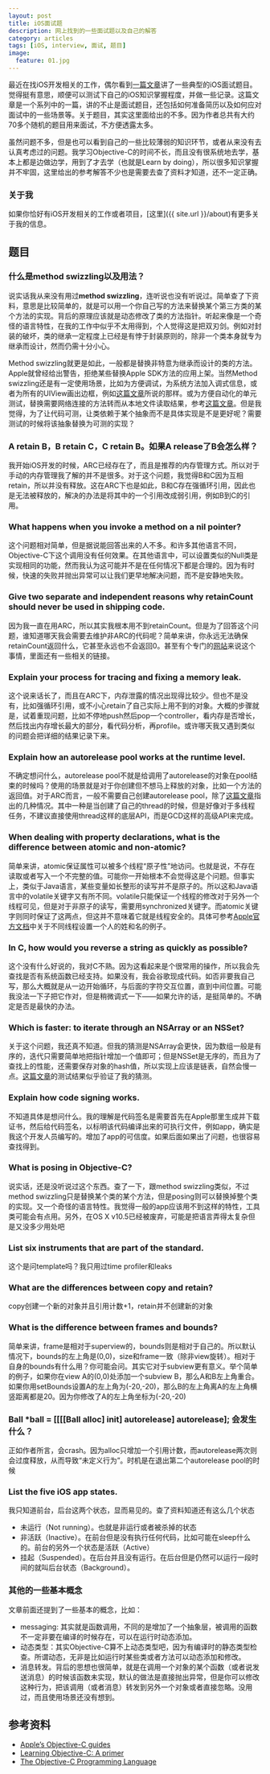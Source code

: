 ```yaml
---
layout: post
title: iOS面试题
description: 网上找到的一些面试题以及自己的解答
category: articles
tags: [iOS, interview, 面试, 题目]
image:
  feature: 01.jpg
---
```


最近在找iOS开发相关的工作，偶尔看到[一篇文章](http://www.raywenderlich.com/53962/ios-interview-questions)讲了一些典型的iOS面试题目。觉得挺有意思，顺便可以测试下自己的iOS知识掌握程度，并做一些记录。这篇文章是一个系列中的一篇，讲的不止是面试题目，还包括如何准备简历以及如何应对面试中的一些场景等。关于题目，其实这里面给出的不多。因为作者总共有大约70多个随机的题目用来面试，不方便透露太多。

虽然问题不多，但是也可以看到自己的一些比较薄弱的知识环节，或者从来没有去认真考虑过的问题。我学习Objective-C的时间不长，而且没有很系统地去学，基本上都是边做边学，用到了才去学（也就是Learn by doing），所以很多知识掌握并不牢固，这里给出的参考解答不少也是需要去查了资料才知道，还不一定正确。

### 关于我
如果你恰好有iOS开发相关的工作或者项目，[这里]({{ site.url }}/about)有更多关于我的信息。


## 题目

### 什么是method swizzling以及用法？

说实话我从来没有用过**method swizzling**，连听说也没有听说过。简单查了下资料，意思是比较简单的，就是可以用一个你自己写的方法来替换某个第三方类的某个方法的实现。背后的原理应该就是动态修改了类的方法指针。听起来像是一个奇怪的语言特性，在我的工作中似乎不太用得到，个人觉得这是把双刃剑。例如对封装的破坏，类的继承一定程度上已经是有悖于封装原则的，除非一个类本身就专为继承而设计，然而仍需十分小心。

Method swizzling就更是如此，一般都是替换非特意为继承而设计的类的方法。Apple就曾经给出警告，拒绝某些替换Apple SDK方法的应用上架。当然Method swizzling还是有一定使用场景，比如为方便调试，为系统方法加入调式信息，或者为所有的UIView画出边框，例如[这篇文章](http://darkdust.net/writings/objective-c/method-swizzling)所说的那样。或为方便自动化的单元测试，替换需要网络连接的方法转而从本地文件读取结果，参考[这篇文章](http://www.icodeblog.com/2012/08/08/using-method-swizzling-to-help-with-test-driven-development/)。但是我觉得，为了让代码可测，让类依赖于某个抽象而不是具体实现是不是更好呢？需要测试的时候将该抽象替换为可测的实现？

### A retain B，B retain C，C retain B。如果A release了B会怎么样？
我开始iOS开发的时候，ARC已经存在了，而且是推荐的内存管理方式。所以对于手动的内存管理我了解的并不是很多。对于这个问题，我觉得B和C因为互相retain，所以并没有释放。这在ARC下也是如此，B和C存在强循环引用，因此也是无法被释放的，解决的办法是将其中的一个引用改成弱引用，例如B到C的引用。

### What happens when you invoke a method on a nil pointer? 
这个问题相对简单，但是据说能回答出来的人不多。和许多其他语言不同，Objective-C下这个调用没有任何效果。在其他语言中，可以设置类似的Null类是实现相同的功能，然而我认为这可能并不是在任何情况下都是合理的。因为有时候，快速的失败并抛出异常可以让我们更早地解决问题，而不是安静地失败。

### Give two separate and independent reasons why retainCount should never be used in shipping code. 
因为我一直在用ARC，所以其实我根本用不到retainCount。但是为了回答这个问题，谁知道哪天我会需要去维护非ARC的代码呢？简单来讲，你永远无法确保retainCount返回什么，它甚至永远也不会返回0。甚至有个专门的[网站](http://whentouseretaincount.com/)来说这个事情，里面还有一些相关的链接。

### Explain your process for tracing and fixing a memory leak.
这个说来话长了，而且在ARC下，内存泄露的情况出现得比较少。但也不是没有，比如强循环引用，或不小心retain了自己实际上用不到的对象。大概的步骤就是，试着重现问题，比如不停地push然后pop一个controller，看内存是否增长，然后找出内存增长最大的部分，看代码分析，再profile。或许哪天我又遇到类似的问题会把详细的结果记录下来。

### Explain how an autorelease pool works at the runtime level.
不确定想问什么，autorelease pool不就是给调用了autorelease的对象在pool结束的时候吗？使用的场景就是对于你创建但不想马上释放的对象，比如一个方法的返回值。对于ARC而言，一般不需要自己创建autorelease pool，除了[这篇文章](https://developer.apple.com/library/mac/documentation/cocoa/conceptual/memorymgmt/articles/mmAutoreleasePools.html)指出的几种情况。其中一种是当创建了自己的thread的时候，但是好像对于多线程任务，不建议直接使用thread这样的底层API，而是GCD这样的高级API来完成。

### When dealing with property declarations, what is the difference between atomic and non-atomic?
简单来讲，atomic保证属性可以被多个线程“原子性”地访问。也就是说，不存在读取或者写入一个不完整的值。可能你一开始根本不会觉得这是个问题。但事实上，类似于Java语言，某些变量如长整形的读写并不是原子的。所以这和Java语言中的volatile关键字又有所不同。volatile只能保证一个线程的修改对于另外一个线程可见，但是对于非原子的读写，需要用synchronized关键字。而atomic关键字则同时保证了这两点，但这并不意味着它就是线程安全的。具体可参考[Apple官方文档](https://developer.apple.com/library/ios/documentation/cocoa/conceptual/ProgrammingWithObjectiveC/EncapsulatingData/EncapsulatingData.html)中关于不同线程设置一个人的姓和名的例子。

### In C, how would you reverse a string as quickly as possible?
这个没有什么好说的，我对C不熟。因为这看起来是个很常用的操作，所以我会先查找是否有系统函数已经支持。如果没有，我会谷歌现成代码。如否非要我自己写，那么大概就是从一边开始循环，与后面的字符交互位置，直到中间位置。可能我没法一下子把它作对，但是稍微调式一下——如果允许的话，是挺简单的。不确定是否是最快的办法。

### Which is faster: to iterate through an NSArray or an NSSet?
关于这个问题，我还真不知道。但我的猜测是NSArray会更快，因为数组一般是有序的，迭代只需要简单地把指针增加一个值即可；但是NSSet是无序的，而且为了查找上的性能，还需要保存对象的hash值，所以实现上应该是链表，自然会慢一点。[这篇文章](http://www.cocoawithlove.com/2008/08/nsarray-or-nsset-nsdictionary-or.html)的测试结果似乎验证了我的猜测。

### Explain how code signing works. 
不知道具体是想问什么。我的理解是代码签名是需要首先在Apple那里生成并下载证书，然后给代码签名，以标明该代码编译出来的可执行文件，例如app，确实是我这个开发人员编写的。增加了app的可信度。如果后面如果出了问题，也很容易查找得到。

### What is posing in Objective-C?
说实话，还是没听说过这个东西。查了一下，跟method swizzling类似，不过method swizzling只是替换某个类的某个方法，但是posing则可以替换掉整个类的实现。又一个奇怪的语言特性。我觉得一般的app应该用不到这样的特性，工具类可能会有点用。另外，在OS X v10.5已经被废弃，可能是把语言弄得太复杂但是又没多少用处吧

### List six instruments that are part of the standard.
这个是问template吗？我只用过time profiler和leaks

### What are the differences between copy and retain? 
copy创建一个新的对象并且引用计数+1，retain并不创建新的对象

### What is the difference between frames and bounds?
简单来讲，frame是相对于superview的，bounds则是相对于自己的。所以默认情况下，bounds的左上角是(0,0)，size和frame一致（除非view旋转）。相对于自身的bounds有什么用？你可能会问。其实它对于subview更有意义。举个简单的例子，如果你在view A的(0,0)处添加一个subview B，那么A和B左上角重合。如果你用setBounds设置A的左上角为(-20,-20)，那么B的左上角离A的左上角横竖距离都是20。因为你修改了A的左上角坐标为(-20,-20)

### Ball *ball = [[[[Ball alloc] init] autorelease] autorelease]; 会发生什么？
正如作者所言，会crash。因为alloc只增加一个引用计数，而autorelease两次则会过度释放，从而导致“未定义行为”。时机是在退出第二个autorelease pool的时候

### List the five iOS app states. 
我只知道前台，后台这两个状态，显而易见的。查了资料知道还有这么几个状态

- 未运行（Not running）。也就是非运行或者被杀掉的状态
- 非活跃（Inactive）。在前台但是没有执行任何代码，比如可能在sleep什么的。前台的另外一个状态是活跃（Active）
- 挂起（Suspended）。在后台并且没有运行。在后台但是仍然可以运行一段时间的就叫后台状态（Background）。

### 其他的一些基本概念
文章前面还提到了一些基本的概念，比如：

- messaging: 其实就是函数调用，不同的是增加了一个抽象层，被调用的函数不一定非要在编译的时候存在，可以在运行时动态添加。
- 动态类型：其实Objective-C算不上动态类型吧，因为有编译时的静态类型检查。所谓动态，无非是比如运行时某些类或者方法可以动态添加和修改。
- 消息转发。背后的思想也很简单，就是在调用一个对象的某个函数（或者说发送消息）的时候该函数未实现，默认的做法是直接抛出异常，但是你可以修改这种行为，把该调用（或者消息）转发到另外一个对象或者直接忽略。没用过，而且使用场景还没有想到。

## 参考资料

- [Apple’s Objective-C guides](https://developer.apple.com/library/mac/documentation/Cocoa/Conceptual/ProgrammingWithObjectiveC/Introduction/Introduction.html)
- [Learning Objective-C: A primer](http://developer.apple.com/library/mac/#referencelibrary/GettingStarted/Learning_Objective-C_A_Primer/_index.html)
- [The Objective-C Programming Language](http://developer.apple.com/library/mac/#documentation/Cocoa/Conceptual/ObjectiveC/Introduction/introObjectiveC.html)
